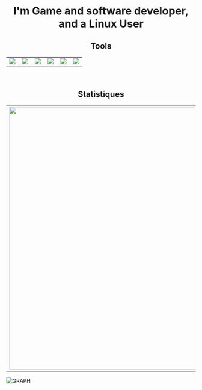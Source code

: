 <center>
    <h1>I'm Game and software developer, and a Linux User</h1>
    <h2>Tools</h2>
    <table style="border-collapse:collapse">
        <tr>
            <td>
                <img src="https://img.icons8.com/color/32/000000/git.png" style="margin-right:2px">
            </td>
            <td>
                <img src="https://img.icons8.com/windows/32/4a90e2/fedora.png" style="margin-right:2px">
            </td>
            <td>
                <img src="https://img.icons8.com/ios-filled/32/000000/unity.png" style="margin-right:2px">
            </td>
            <td>
                <img src="https://img.icons8.com/color/32/000000/unreal-engine.png" style="margin-right:2px">
            </td>
            <td>
                <img src="https://img.icons8.com/color/32/000000/visual-studio.png" style="margin-right:2px">
            </td>
            <td>
                <img src="https://img.icons8.com/fluency/32/000000/visual-studio-code-2019.png">
            </td> 
        </tr>
    </table>
    <br />
    <h2>Statistiques</h2>
    <table>
        <tr>
            <td>
                <img src="https://github-readme-stats.vercel.app/api?username=Dragnansia&show_icons=true&theme=tokyonight&hide_border=true" width="700px"/>
            </td>
            <td>
                <img src="https://github-readme-stats.vercel.app/api/top-langs/?username=dragnansia&layout=compact&langs_count=12&theme=tokyonight&hide_border=true" width="450px"/>
            </td>
        </tr>
    </table>
</center>

![GRAPH](https://activity-graph.herokuapp.com/graph?username=Dragnansia&hide_border=true&theme=redical)
